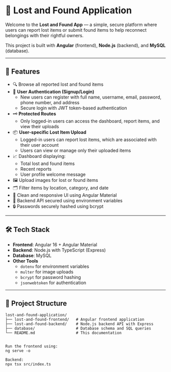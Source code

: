 # 🧭 Lost and Found Application

Welcome to the **Lost and Found App** — a simple, secure platform where users can report lost items or submit found items to help reconnect belongings with their rightful owners.

This project is built with **Angular** (frontend), **Node.js** (backend), and **MySQL** (database).

---

## 🚀 Features

- 🔍 Browse all reported lost and found items
- 📝 **User Authentication (Signup/Login)**
  - New users can register with full name, username, email, password, phone number, and address
  - Secure login with JWT token-based authentication
- 🗝️ **Protected Routes**
  - Only logged-in users can access the dashboard, report items, and view their uploads
- 📦 **User-specific Lost Item Upload**
  - Logged-in users can report lost items, which are associated with their user account
  - Users can view or manage only their uploaded items
- 📈 Dashboard displaying:
  - Total lost and found items
  - Recent reports
  - User profile welcome message
- 🖼️ Upload images for lost or found items
- 🗂️ Filter items by location, category, and date
- 🧹 Clean and responsive UI using Angular Material
- 🔐 Backend API secured using environment variables
- 🔒 Passwords securely hashed using bcrypt

---

## 🛠️ Tech Stack

- **Frontend**: Angular 16 + Angular Material
- **Backend**: Node.js with TypeScript (Express)
- **Database**: MySQL
- **Other Tools**
  - `dotenv` for environment variables
  - `multer` for image uploads
  - `bcrypt` for password hashing
  - `jsonwebtoken` for authentication

---

## 📂 Project Structure

```plaintext
lost-and-found-application/
├── lost-and-found-frontend/   # Angular frontend application
├── lost-and-found-backend/    # Node.js backend API with Express
├── database/                  # Database schema and SQL queries
└── README.md                  # This documentation


Run the frontend using:
ng serve -o

Backend:
npx tsx src/index.ts
```
